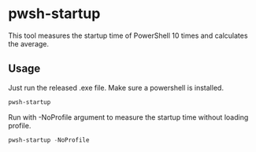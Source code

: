 # pwsh-startup
This tool measures the startup time of PowerShell 10 times and calculates the average.

## Usage
Just run the released .exe file. Make sure a powershell is installed.

```PowerShell
pwsh-startup
```

Run with -NoProfile argument to measure the startup time without loading profile.
```PowerShell
pwsh-startup -NoProfile
```
